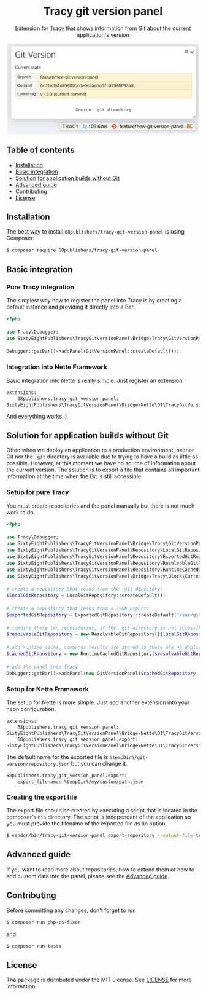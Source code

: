 <div align="center">
<h1 align="center">Tracy git version panel</h1>

Extension for [Tracy](https://github.com/nette/tracy) that shows information from Git about the current application's version

<img src="docs/images/tracy-panel-header.png" alt="Tracy Git version panel" align="center" width="500">
</div>

## Table of contents

* [Installation](#installation)
* [Basic integration](#basic-integration)
* [Solution for application builds without Git](#solution-for-application-builds-without-git)
* [Advanced guide](#advanced-guide)
* [Contributing](#contributing)
* [License](#license)

## Installation

The best way to install `68publishers/tracy-git-version-panel` is using Composer:

```bash
$ composer require 68publishers/tracy-git-version-panel
```

## Basic integration

### Pure Tracy integration

The simplest way how to register the panel into Tracy is by creating a default instance and providing it directly into a Bar.

```php
<?php

use Tracy\Debugger;
use SixtyEightPublishers\TracyGitVersionPanel\Bridge\Tracy\GitVersionPanel;

Debugger::getBar()->addPanel(GitVersionPanel::createDefault());
```

### Integration into Nette Framework

Basic integration into Nette is really simple. Just register an extension.

```neon
extensions:
	68publishers.tracy_git_version_panel: SixtyEightPublishers\TracyGitVersionPanel\Bridge\Nette\DI\TracyGitVersionPanelExtension
```

And everything works :)

## Solution for application builds without Git

Often when we deploy an application to a production environment, neither Git nor the `.git` directory is available due to trying to have a build as little as possible.
However, at this moment we have no source of information about the current version. The solution is to export a file that contains all important information at the time when the Git is still accessible.

### Setup for pure Tracy

You must create repositories and the panel manually but there is not much work to do.

```php
<?php

use Tracy\Debugger;
use SixtyEightPublishers\TracyGitVersionPanel\Bridge\Tracy\GitVersionPanel;
use SixtyEightPublishers\TracyGitVersionPanel\Repository\LocalGitRepository;
use SixtyEightPublishers\TracyGitVersionPanel\Repository\ExportedGitRepository;
use SixtyEightPublishers\TracyGitVersionPanel\Repository\ResolvableGitRepository;
use SixtyEightPublishers\TracyGitVersionPanel\Repository\RuntimeCachedGitRepository;
use SixtyEightPublishers\TracyGitVersionPanel\Bridge\Tracy\Block\CurrentStateBlock;

# create a repository that reads from the .git directory:
$localGitRepository = LocalGitRepository::createDefault();

# create a repository that reads from a JSON export:
$exportedGitRepository = ExportedGitRepository::createDefault('/var/git-version/repository.json');

# combine there two repositories, if the .git directory is not accessible then try to read from the export file:
$resolvableGitRepository = new ResolvableGitRepository([$localGitRepository, $exportedGitRepository]);

# add runtime cache, commands results are stored so there are no duplicated calls to the real repository:
$cachedGitRepository = new RuntimeCachedGitRepository($resolvableGitRepository);

# add the panel into Tracy
Debugger::getBar()->addPanel(new GitVersionPanel($cachedGitRepository, [new CurrentStateBlock()]));
```

### Setup for Nette Framework

The setup for Nette is more simple. Just add another extension into your neon configuration.

```neon
extensions:
	68publishers.tracy_git_version_panel: SixtyEightPublishers\TracyGitVersionPanel\Bridge\Nette\DI\TracyGitVersionPanelExtension
	68publishers.tracy_git_version_panel.export: SixtyEightPublishers\TracyGitVersionPanel\Bridge\Nette\DI\TracyGitVersionPanelExportExtension
```

The default name for the exported file is `%tempDir%/git-version/repository.json` but you can change it.

```neon
68publishers.tracy_git_version_panel.export:
    export_filename: %tempDir%/my/custom/path.json
```

### Creating the export file

The export file should be created by executing a script that is located in the composer's `bin` directory.
The script is independent of the application so you must provide the filename of the exported file as an option.

```bash
$ vendor/bin/tracy-git-version-panel export-repository --output-file temp/git-version/repository.json -vv
```

## Advanced guide

If you want to read more about repositories, how to extend them or how to add custom data into the panel, please see the [Advanced guide](docs/advanced-guide.md).

## Contributing

Before committing any changes, don't forget to run

```bash
$ composer run php-cs-fixer
```

and

```bash
$ composer run tests
```

## License

The package is distributed under the MIT License. See [LICENSE](LICENSE.md) for more information.
